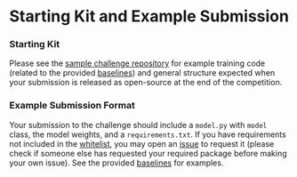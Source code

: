 # Starting Kit and Example Submission

### Starting Kit

Please see the [sample challenge repository](https://github.com/Imageomics/HDR-anomaly-challenge-sample) for example training code (related to the provided [baselines](https://github.com/Imageomics/HDR-anomaly-challenge/tree/main/baselines)) and general structure expected when your submission is released as open-source at the end of the competition.

### Example Submission Format

Your submission to the challenge should include a `model.py` with `model` class, the model weights, and a `requirements.txt`. If you have requirements not included in the [whitelist](https://github.com/Imageomics/HDR-anomaly-challenge/blob/main/ingestion_program/whitelist.txt), you may open an [issue](https://github.com/Imageomics/HDR-anomaly-challenge/issues) to request it (please check if someone else has requested your required package before making your own issue).
See the provided [baselines](https://github.com/Imageomics/HDR-anomaly-challenge/tree/main/baselines) for examples.
